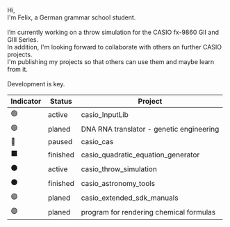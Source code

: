 Hi,<br>
I'm Felix, a German grammar school student.<br>
<br>
I’m currently working on a throw simulation for the CASIO fx-9860 GII and GIII Series.<br>
In addition, I'm looking forward to collaborate with others on further CASIO projects.<br>
I'm publishing my projects so that others can use them and maybe learn from it.<br>
<br>
Development is key.

| Indicator | Status | Project                            |
|-----------|--------|------------------------------------|
| 🟢         | active | casio_InputLib                     |
| 🟢         | planed | DNA RNA translator - genetic engineering          |
| 🔵         | paused | casio_cas                          |
| ⬛         | finished | casio_quadratic_equation_generator|
| ⚫         | active | casio_throw_simulation            |
| ⚫         | finished | casio_astronomy_tools            |
| 🟣         | planed | casio_extended_sdk_manuals        |
| 🟣         | planed | program for rendering chemical formulas        |

